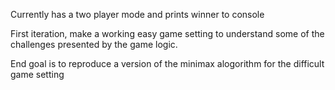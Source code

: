 
Currently has a two player mode and prints winner to console

First iteration, make a working easy game setting to understand some of the challenges
presented by the game logic.

End goal is to reproduce a version of the minimax alogorithm for the difficult game setting